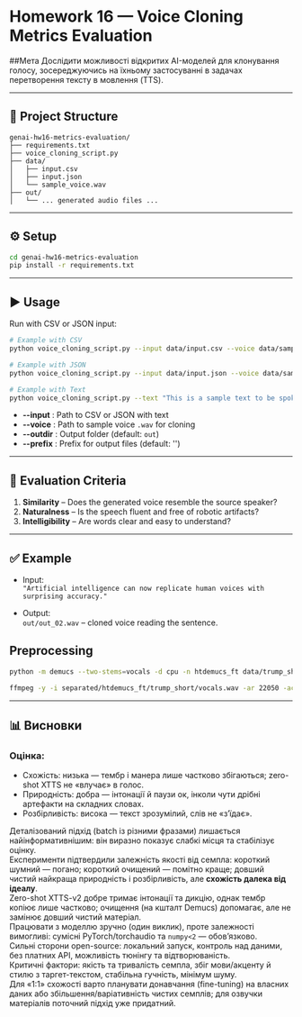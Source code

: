 # Homework 16 — Voice Cloning Metrics Evaluation

##Мета
Дослідити можливості відкритих AI-моделей для клонування голосу, зосереджуючись на їхньому застосуванні в задачах перетворення тексту в мовлення (TTS).

---

## 📂 Project Structure
```
genai-hw16-metrics-evaluation/
├── requirements.txt
├── voice_cloning_script.py
├── data/
│   ├── input.csv
│   ├── input.json
│   └── sample_voice.wav
├── out/
│   └── ... generated audio files ...
```

---

## ⚙️ Setup
```bash
cd genai-hw16-metrics-evaluation
pip install -r requirements.txt
```

---

## ▶️ Usage
Run with CSV or JSON input:

```bash
# Example with CSV
python voice_cloning_script.py --input data/input.csv --voice data/sample_voice.wav --outdir out

# Example with JSON
python voice_cloning_script.py --input data/input.json --voice data/sample_voice.wav --outdir out

# Example with Text
python voice_cloning_script.py --text "This is a sample text to be spoken" --voice data/sample_voice.wav --outdir out --prefix "text_"
```

- **--input** : Path to CSV or JSON with text  
- **--voice** : Path to sample voice `.wav` for cloning  
- **--outdir** : Output folder (default: `out`)  
- **--prefix** : Prefix for output files (default: '') 

---

## 🧪 Evaluation Criteria
1. **Similarity** – Does the generated voice resemble the source speaker?  
2. **Naturalness** – Is the speech fluent and free of robotic artifacts?  
3. **Intelligibility** – Are words clear and easy to understand?  

---

## ✅ Example
- Input:  
  `"Artificial intelligence can now replicate human voices with surprising accuracy."`

- Output:  
  `out/out_02.wav` – cloned voice reading the sentence.

## Preprocessing
```bash
python -m demucs --two-stems=vocals -d cpu -n htdemucs_ft data/trump_short.wav

ffmpeg -y -i separated/htdemucs_ft/trump_short/vocals.wav -ar 22050 -ac 1 data/sample_voice.wav
```
---

## 📊 Висновки

### Оцінка:
- Схожість: низька — тембр і манера лише частково збігаються; zero-shot XTTS не «влучає» в голос.
- Природність: добра — інтонації й паузи ок, інколи чути дрібні артефакти на складних словах.
- Розбірливість: висока — текст зрозумілий, слів не «з’їдає».


Деталізований підхід (batch із різними фразами) лишається найінформативнішим: він виразно показує слабкі місця та стабілізує оцінку.  
Експерименти підтвердили залежність якості від семпла: короткий шумний — погано; короткий очищений — помітно краще; довший чистий найкраща природність і розбірливість, але **схожість далека від ідеалу**.  
Zero-shot XTTS-v2 добре тримає інтонації та дикцію, однак тембр копіює лише частково; очищення (на кшталт Demucs) допомагає, але не замінює довший чистий матеріал.  
Працювати з моделлю зручно (один виклик), проте залежності вимогливі: сумісні PyTorch/torchaudio та `numpy<2` — обов’язково.  
Сильні сторони open-source: локальний запуск, контроль над даними, без платних API, можливість тюнінгу та відтворюваність.  
Критичні фактори: якість та тривалість семпла, збіг мови/акценту й стилю з таргет-текстом, стабільна гучність, мінімум шуму.  
Для «1:1» схожості варто планувати донавчання (fine-tuning) на власних даних або збільшення/варіативність чистих семплів; для озвучки матеріалів поточний підхід уже придатний.
